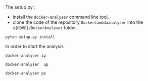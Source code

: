 #

The setup.py :
 - install the `docker-analyser` command line tool,
 - clone the code of the repository `DockerLambdaanalyser` into the `${HOME}/DockerAnalyser` folder.
 
```
pyton setup.py install
```

In order to start the analysis  

```
docker-analyser ip
```

```
docker-analyser  up
```

```
docker-analyser ps
```
